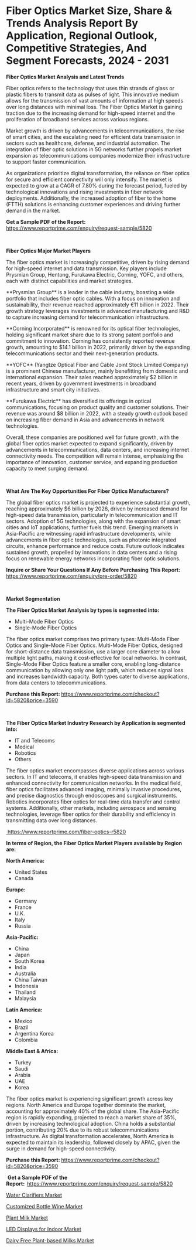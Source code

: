 <p><h1>Fiber Optics Market Size, Share & Trends Analysis Report By Application, Regional Outlook, Competitive Strategies, And Segment Forecasts, 2024 - 2031</h1></p><p><strong>Fiber Optics Market Analysis and Latest Trends</strong></p>
<p><p>Fiber optics refers to the technology that uses thin strands of glass or plastic fibers to transmit data as pulses of light. This innovative medium allows for the transmission of vast amounts of information at high speeds over long distances with minimal loss. The Fiber Optics Market is gaining traction due to the increasing demand for high-speed internet and the proliferation of broadband services across various regions. </p><p>Market growth is driven by advancements in telecommunications, the rise of smart cities, and the escalating need for efficient data transmission in sectors such as healthcare, defense, and industrial automation. The integration of fiber optic solutions in 5G networks further propels market expansion as telecommunications companies modernize their infrastructure to support faster communication.</p><p>As organizations prioritize digital transformation, the reliance on fiber optics for secure and efficient connectivity will only intensify. The market is expected to grow at a CAGR of 7.80% during the forecast period, fueled by technological innovations and rising investments in fiber network deployments. Additionally, the increased adoption of fiber to the home (FTTH) solutions is enhancing customer experiences and driving further demand in the market.</p></p>
<p><strong>Get a Sample PDF of the Report:&nbsp;</strong> <a href="https://www.reportprime.com/enquiry/request-sample/5820?utm_campaign=13&utm_medium=2&utm_source=Github&utm_content=ia&utm_term=10102024&utm_id=fiber-optics">https://www.reportprime.com/enquiry/request-sample/5820</a></p>
<p>&nbsp;</p>
<p><strong>Fiber Optics Major Market Players</strong></p>
<p><p>The fiber optics market is increasingly competitive, driven by rising demand for high-speed internet and data transmission. Key players include Prysmian Group, Hentong, Furukawa Electric, Corning, YOFC, and others, each with distinct capabilities and market strategies.</p><p>**Prysmian Group** is a leader in the cable industry, boasting a wide portfolio that includes fiber optic cables. With a focus on innovation and sustainability, their revenue reached approximately €11 billion in 2022. Their growth strategy leverages investments in advanced manufacturing and R&D to capture increasing demand for telecommunication infrastructure.</p><p>**Corning Incorporated** is renowned for its optical fiber technologies, holding significant market share due to its strong patent portfolio and commitment to innovation. Corning has consistently reported revenue growth, amounting to $14.1 billion in 2022, primarily driven by the expanding telecommunications sector and their next-generation products.</p><p>**YOFC** (Yangtze Optical Fiber and Cable Joint Stock Limited Company) is a prominent Chinese manufacturer, mainly benefitting from domestic and international expansion. Their sales reached approximately $2 billion in recent years, driven by government investments in broadband infrastructure and smart city initiatives.</p><p>**Furukawa Electric** has diversified its offerings in optical communications, focusing on product quality and customer solutions. Their revenue was around $8 billion in 2022, with a steady growth outlook based on increasing fiber demand in Asia and advancements in network technologies.</p><p>Overall, these companies are positioned well for future growth, with the global fiber optics market expected to expand significantly, driven by advancements in telecommunications, data centers, and increasing internet connectivity needs. The competition will remain intense, emphasizing the importance of innovation, customer service, and expanding production capacity to meet surging demand.</p></p>
<p>&nbsp;</p>
<p><strong>What Are The Key Opportunities For Fiber Optics Manufacturers?</strong></p>
<p><p>The global fiber optics market is projected to experience substantial growth, reaching approximately $6 billion by 2026, driven by increased demand for high-speed data transmission, particularly in telecommunication and IT sectors. Adoption of 5G technologies, along with the expansion of smart cities and IoT applications, further fuels this trend. Emerging markets in Asia-Pacific are witnessing rapid infrastructure developments, while advancements in fiber optic technologies, such as photonic integrated circuits, enhance performance and reduce costs. Future outlook indicates sustained growth, propelled by innovations in data centers and a rising focus on renewable energy networks incorporating fiber optic solutions.</p></p>
<p><strong>Inquire or Share Your Questions If Any Before Purchasing This Report:</strong> <a href="https://www.reportprime.com/enquiry/pre-order/5820?utm_campaign=13&utm_medium=2&utm_source=Github&utm_content=ia&utm_term=10102024&utm_id=fiber-optics">https://www.reportprime.com/enquiry/pre-order/5820</a></p>
<p>&nbsp;</p>
<p><strong>Market Segmentation</strong></p>
<p><strong>The Fiber Optics Market Analysis by types is segmented into:</strong></p>
<p><ul><li>Multi-Mode Fiber Optics</li><li>Single-Mode Fiber Optics</li></ul></p>
<p><p>The fiber optics market comprises two primary types: Multi-Mode Fiber Optics and Single-Mode Fiber Optics. Multi-Mode Fiber Optics, designed for short-distance data transmission, use a larger core diameter to allow multiple light paths, making it cost-effective for local networks. In contrast, Single-Mode Fiber Optics feature a smaller core, enabling long-distance communication by allowing only one light path, which reduces signal loss and increases bandwidth capacity. Both types cater to diverse applications, from data centers to telecommunications.</p></p>
<p><strong>Purchase this Report:&nbsp;</strong><a href="https://www.reportprime.com/checkout?id=5820&price=3590&utm_campaign=13&utm_medium=2&utm_source=Github&utm_content=ia&utm_term=10102024&utm_id=fiber-optics">https://www.reportprime.com/checkout?id=5820&price=3590</a></p>
<p>&nbsp;</p>
<p><strong>The Fiber Optics Market Industry Research by Application is segmented into:</strong></p>
<p><ul><li>IT and Telecoms</li><li>Medical</li><li>Robotics</li><li>Others</li></ul></p>
<p><p>The fiber optics market encompasses diverse applications across various sectors. In IT and telecoms, it enables high-speed data transmission and enhanced connectivity for communication networks. In the medical field, fiber optics facilitates advanced imaging, minimally invasive procedures, and precise diagnostics through endoscopes and surgical instruments. Robotics incorporates fiber optics for real-time data transfer and control systems. Additionally, other markets, including aerospace and sensing technologies, leverage fiber optics for their durability and efficiency in transmitting data over long distances.</p></p>
<p><a href="https://www.reportprime.com/fiber-optics-r5820?utm_campaign=13&utm_medium=2&utm_source=Github&utm_content=ia&utm_term=10102024&utm_id=fiber-optics">&nbsp;https://www.reportprime.com/fiber-optics-r5820</a></p>
<p><strong>In terms of Region, the Fiber Optics Market Players available by Region are:</strong></p>
<p>
    <p> <strong> North America: </strong>
        <ul>
            <li>United States</li>
            <li>Canada</li>
        </ul>
        </p> 
    <p> <strong> Europe: </strong>
        <ul>
            <li>Germany</li>
            <li>France</li>
            <li>U.K.</li>
            <li>Italy</li>
            <li>Russia</li>
        </ul>
        </p> 
    <p> <strong> Asia-Pacific: </strong>
        <ul>
            <li>China</li>
            <li>Japan</li>
            <li>South Korea</li>
            <li>India</li>
            <li>Australia</li>
            <li>China Taiwan</li>
            <li>Indonesia</li>
            <li>Thailand</li>
            <li>Malaysia</li>
        </ul>
        </p> 
    <p> <strong> Latin America: </strong>
        <ul>
            <li>Mexico</li>
            <li>Brazil</li>
            <li>Argentina Korea</li>
            <li>Colombia</li>
        </ul>
        </p> 
    <p> <strong> Middle East & Africa: </strong>
        <ul>
            <li>Turkey</li>
            <li>Saudi</li>
            <li>Arabia</li>
            <li>UAE</li>
            <li>Korea</li>
        </ul>
    </p>
    </p>
<p><p>The fiber optics market is experiencing significant growth across key regions. North America and Europe together dominate the market, accounting for approximately 40% of the global share. The Asia-Pacific region is rapidly expanding, projected to reach a market share of 35%, driven by increasing technological adoption. China holds a substantial portion, contributing 20% due to its robust telecommunications infrastructure. As digital transformation accelerates, North America is expected to maintain its leadership, followed closely by APAC, given the surge in demand for high-speed connectivity.</p></p>
<p><strong>Purchase this Report: </strong><a href="https://www.reportprime.com/checkout?id=5820&price=3590&utm_campaign=13&utm_medium=2&utm_source=Github&utm_content=ia&utm_term=10102024&utm_id=fiber-optics">https://www.reportprime.com/checkout?id=5820&price=3590</a></p>
<p>&nbsp;<strong>Get a Sample PDF of the Report:&nbsp;&nbsp;</strong><a href="https://www.reportprime.com/enquiry/request-sample/5820?utm_campaign=13&utm_medium=2&utm_source=Github&utm_content=ia&utm_term=10102024&utm_id=fiber-optics">https://www.reportprime.com/enquiry/request-sample/5820</a></p>
<p><strong></strong></p>
<p><p><a href="https://www.linkedin.com/pulse/water-clarifiers-market-growth-outlook-from-2024-2031-projecting-k1hxf?utm_campaign=13&utm_medium=2&utm_source=Github&utm_content=ia&utm_term=10102024&utm_id=fiber-optics">Water Clarifiers Market</a></p><p><a href="https://issuu.com/reportprime-2/docs/customized-bottle-wine-market-size-_e466299d790495?utm_campaign=13&utm_medium=2&utm_source=Github&utm_content=ia&utm_term=10102024&utm_id=fiber-optics">Customized Bottle Wine Market</a></p><p><a href="https://www.linkedin.com/pulse/plant-milk-market-industry-landscape-growth-trajectories-yvoyc?utm_campaign=13&utm_medium=2&utm_source=Github&utm_content=ia&utm_term=10102024&utm_id=fiber-optics">Plant Milk Market</a></p><p><a href="https://github.com/MarciaRunte/Market-Research-Report-List-1/blob/main/led-displays-for-indoor-market.md?utm_campaign=13&utm_medium=2&utm_source=Github&utm_content=ia&utm_term=10102024&utm_id=fiber-optics">LED Displays for Indoor Market</a></p><p><a href="https://issuu.com/reportprime-2/docs/dairy-free-plant-based-milks-market_f7192332a13aa5?utm_campaign=13&utm_medium=2&utm_source=Github&utm_content=ia&utm_term=10102024&utm_id=fiber-optics">Dairy Free Plant-based Milks Market</a></p></p>